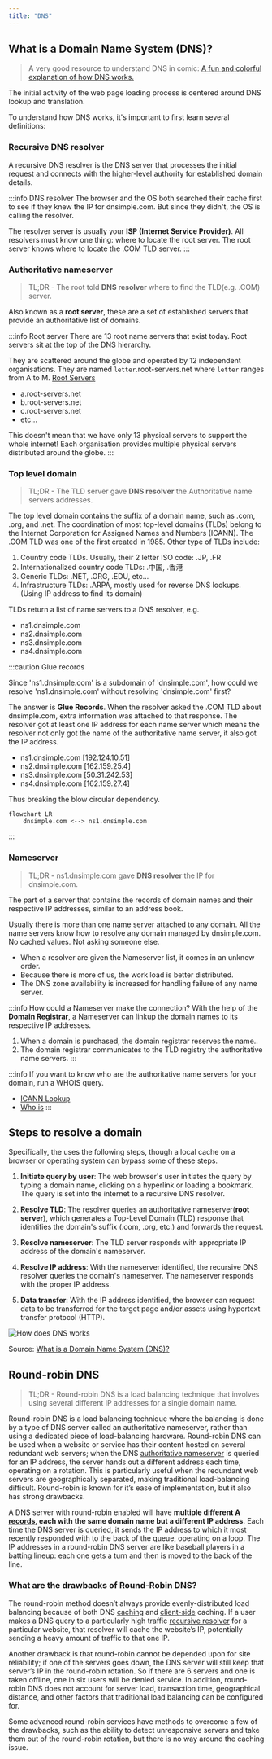 ```yaml
---
title: "DNS"
---
```



## What is a Domain Name System (DNS)?

> A very good resource to understand DNS in comic: [A fun and colorful explanation of how DNS works.](https://howdns.works/)

The initial activity of the web page loading process is centered around DNS lookup and translation.

To understand how DNS works, it's important to first learn several definitions:

### Recursive DNS resolver

A recursive DNS resolver is the DNS server that processes the initial request and connects with the higher-level authority for established domain details.

:::info  DNS resolver
The browser and the OS both searched their cache first to see if they knew the IP for dnsimple.com. But since they didn't, the OS is calling the resolver.

The resolver server is usually your **ISP (Internet Service Provider)**. All resolvers must know one thing: where to locate the root server. The root server knows where to locate the .COM TLD server. 
:::

### Authoritative nameserver

> TL;DR - The root told **DNS resolver** where to find the TLD(e.g. .COM) server.

Also known as a **root server**, these are a set of established servers that provide an authoritative list of domains.

:::info Root server
There are 13 root name servers that exist today. Root servers sit at the top of the DNS hierarchy. 

They are scattered around the globe and operated by 12 independent organisations. They are named `letter`.root-servers.net where `letter` ranges from A to M. [Root Servers](https://www.iana.org/domains/root/servers)
- a.root-servers.net
- b.root-servers.net
- c.root-servers.net
- etc...

This doesn't mean that we have only 13 physical servers to support the whole internet! Each organisation provides multiple physical servers distributed around the globe.
:::

### Top level domain

> TL;DR - The TLD server gave **DNS resolver** the Authoritative name servers addresses.

The top level domain contains the suffix of a domain name, such as .com, .org, and .net. The coordination of most top-level domains (TLDs) belong to the Internet Corporation for Assigned Names and Numbers (ICANN). The .COM TLD was one of the first created in 1985. Other type of TLDs include:
1. Country code TLDs. Usually, their 2 letter ISO code: .JP, .FR
2. Internationalized country code TLDs: .中国, .香港
3. Generic TLDs: .NET, .ORG, .EDU, etc...
4. Infrastructure TLDs: .ARPA, mostly used for reverse DNS lookups. (Using IP address to find its domain)

TLDs return a list of name servers to a DNS resolver, e.g.
- ns1.dnsimple.com 
- ns2.dnsimple.com 
- ns3.dnsimple.com 
- ns4.dnsimple.com

:::caution Glue records

Since 'ns1.dnsimple.com' is a subdomain of 'dnsimple.com', how could we resolve 'ns1.dnsimple.com' without resolving 'dnsimple.com' first?

The answer is **Glue Records**. When the resolver asked the .COM TLD about dnsimple.com, extra information was attached to that response. The resolver got at least one IP address for each name server which means the resolver not only got the name of the authoritative name server, it also got the IP address.

- ns1.dnsimple.com [192.124.10.51]
- ns2.dnsimple.com [162.159.25.4]
- ns3.dnsimple.com [50.31.242.53]
- ns4.dnsimple.com [162.159.27.4]


Thus breaking the blow circular dependency. 
```mermaid
flowchart LR
    dnsimple.com <--> ns1.dnsimple.com
```
:::


### Nameserver

>  TL;DR - ns1.dnsimple.com gave **DNS resolver** the IP for dnsimple.com.

The part of a server that contains the records of domain names and their respective IP addresses, similar to an address book.

Usually there is more than one name server attached to any domain. All the name servers know how to resolve any domain managed by dnsimple.com. No cached values. Not asking someone else.

- When a resolver are given the Nameserver list, it comes in an unknow order.
- Because there is more of us, the work load is better distributed.
- The DNS zone availability is increased for handling failure of any name server.

:::info How could a Nameserver make the connection?
With the help of the **Domain Registrar**, a Nameserver can linkup the domain names to its respective IP addresses.

1. When a domain is purchased, the domain registrar reserves the name..
2. The domain registrar communicates to the TLD registry the authoritative name servers.
:::

:::info If you want to know who are the authoritative name servers for your domain, run a WHOIS query. 
- [ICANN Lookup](https://lookup.icann.org/en/lookup)
- [Who.is](https://who.is/whois/google.com)
:::

## Steps to resolve a domain

Specifically, the uses the following steps, though a local cache on a browser or operating system can bypass some of these steps.

1. **Initiate query by user**: The web browser's user initiates the query by typing a domain name, clicking on a hyperlink or loading a bookmark. The query is set into the internet to a recursive DNS resolver.

2. **Resolve TLD**: The resolver queries an authoritative nameserver(**root server**), which generates a Top-Level Domain (TLD) response that identifies the domain's suffix (.com, .org, etc.) and forwards the request.

3. **Resolve nameserver**: The TLD server responds with appropriate IP address of the domain's nameserver.

4. **Resolve IP address**: With the nameserver identified, the recursive DNS resolver queries the domain's nameserver. The nameserver responds with the proper IP address.

5. **Data transfer**: With the IP address identified, the browser can request data to be transferred for the target page and/or assets using hypertext transfer protocol (HTTP).

![How does DNS works](/img/linux/network/how-dns-works.webp)

Source: [What is a Domain Name System (DNS)?](https://www.oracle.com/cloud/networking/dns/what-is-dns/#how)


## Round-robin DNS

> TL;DR - Round-robin DNS is a load balancing technique that involves using several different IP addresses for a single domain name.

Round-robin DNS is a load balancing technique where the balancing is done by a type of DNS server called an authoritative nameserver, rather than using a dedicated piece of load-balancing hardware. Round-robin DNS can be used when a website or service has their content hosted on several redundant web servers; when the DNS [authoritative nameserver](https://www.cloudflare.com/learning/dns/dns-server-types#authoritative-nameserver) is queried for an IP address, the server hands out a different address each time, operating on a rotation. This is particularly useful when the redundant web servers are geographically separated, making traditional load-balancing difficult. Round-robin is known for it’s ease of implementation, but it also has strong drawbacks.

A DNS server with round-robin enabled will have **multiple different [A records](https://www.cloudflare.com/learning/dns/dns-records/dns-a-record/), each with the same domain name but a different IP address**. Each time the DNS server is queried, it sends the IP address to which it most recently responded with to the back of the queue, operating on a loop. The IP addresses in a round-robin DNS server are like baseball players in a batting lineup: each one gets a turn and then is moved to the back of the line.


### What are the drawbacks of Round-Robin DNS?

The round-robin method doesn’t always provide evenly-distributed load balancing because of both DNS [caching](https://www.cloudflare.com/learning/cdn/what-is-caching/) and [client-side](https://www.cloudflare.com/learning/serverless/glossary/client-side-vs-server-side/) caching. If a user makes a DNS query to a particularly high traffic [recursive resolver](https://www.cloudflare.com/learning/dns/dns-server-types#recursive-resolver) for a particular website, that resolver will cache the website’s IP, potentially sending a heavy amount of traffic to that one IP.

Another drawback is that round-robin cannot be depended upon for site reliability; if one of the servers goes down, the DNS server will still keep that server’s IP in the round-robin rotation. So if there are 6 servers and one is taken offline, one in six users will be denied service. In addition, round-robin DNS does not account for server load, transaction time, geographical distance, and other factors that traditional load balancing can be configured for.

Some advanced round-robin services have methods to overcome a few of the drawbacks, such as the ability to detect unresponsive servers and take them out of the round-robin rotation, but there is no way around the caching issue. 

